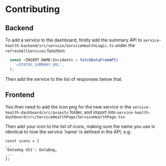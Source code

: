 # Contributing

## Backend

To add a service to the dashboard, firstly add the summary API to `service-health-backend/src/service/ServiceHealthLogic.ts` under the `refreshAllServices` function:

```ts
  const <INSERT_NAME>Incidents = fetchDataFromAPI(
    '<STATUS_SUMMARY_URL',
  );
```

Then add the service to the list of responses below that.

## Frontend

You then need to add the icon png for the new service in the `service-health-dashboard/src/assests` folder, and import into `service-health-dashboard/src/ServiceHealthPage/ServiceHealthPage.tsx`

Then add your icon to the list of icons, making sure the name you use is identical to how the service 'name' is defined in the API, e.g:

```tsx
const icons = {
...
'Datadog US1': DataDog,
...
};
```
